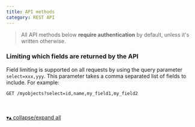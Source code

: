```yaml
---
title: API methods
category: REST API
---
```


> All API methods below **require authentication** by default, unless it's written otherwise.

### Limiting which fields are returned by the API

Field limiting is supported on all requests by using the query parameter `select=xxx,yyy`.
This parameter takes a comma separated list of fields to include. For example:

```
GET /myobjects?select=id,name,my_field1,my_field2
```

<br><br>
<a href="#" class="radius collapse-expand-link">&blacktriangledown;&blacktriangle; collapse/expand all</a>
